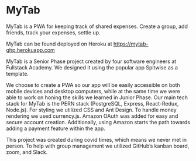 # MyTab

MyTab is a PWA for keeping track of shared expenses. Create a group, add friends, track your expenses, settle up.

MyTab can be found deployed on Heroku at https://mytab-ghp.herokuapp.com

MyTab is a Senior Phase project created by four software engineers at Fullstack Academy. We designed it using the popular app Spitwise as a template.

We choose to create a PWA so our app will be easily accessible on both mobile devices and desktop computers, while at the same time we were able to work on honing the skills we learned in Junior Phase.
Our main tech stack for MyTab is the PERN stack (PostgreSQL, Express, React-Redux, Node.js).
For styling we utilized CSS and Ant Design.
To handle money rendering we used currency.js.
Amazon OAuth was added for easy and secure account creation. Additionally, using Amazon starts the path towards adding a payment feature within the app.

This project was created during covid times, which means we never met in person. To help with group management we utilized GitHub’s kanban board, zoom, and Slack.
